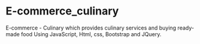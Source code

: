 # E-commerce_culinary
E-commerce - Culinary
which provides culinary services and buying ready-made food
Using JavaScript, Html, css, Bootstrap and JQuery.
